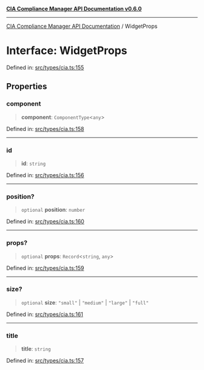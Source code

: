 [**CIA Compliance Manager API Documentation v0.6.0**](../README.md)

***

[CIA Compliance Manager API Documentation](../globals.md) / WidgetProps

# Interface: WidgetProps

Defined in: [src/types/cia.ts:155](https://github.com/Hack23/cia-compliance-manager/blob/main/src/types/cia.ts#L155)

## Properties

### component

> **component**: `ComponentType`\<`any`\>

Defined in: [src/types/cia.ts:158](https://github.com/Hack23/cia-compliance-manager/blob/main/src/types/cia.ts#L158)

***

### id

> **id**: `string`

Defined in: [src/types/cia.ts:156](https://github.com/Hack23/cia-compliance-manager/blob/main/src/types/cia.ts#L156)

***

### position?

> `optional` **position**: `number`

Defined in: [src/types/cia.ts:160](https://github.com/Hack23/cia-compliance-manager/blob/main/src/types/cia.ts#L160)

***

### props?

> `optional` **props**: `Record`\<`string`, `any`\>

Defined in: [src/types/cia.ts:159](https://github.com/Hack23/cia-compliance-manager/blob/main/src/types/cia.ts#L159)

***

### size?

> `optional` **size**: `"small"` \| `"medium"` \| `"large"` \| `"full"`

Defined in: [src/types/cia.ts:161](https://github.com/Hack23/cia-compliance-manager/blob/main/src/types/cia.ts#L161)

***

### title

> **title**: `string`

Defined in: [src/types/cia.ts:157](https://github.com/Hack23/cia-compliance-manager/blob/main/src/types/cia.ts#L157)
